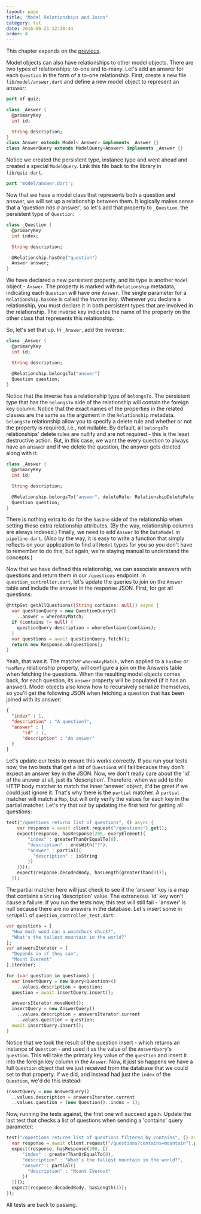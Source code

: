 ```yaml
---
layout: page
title: "Model Relationships and Joins"
category: tut
date: 2016-06-21 12:38:44
order: 4
---
```


This chapter expands on the [previous](http://stablekernel.github.io/aqueduct/tut/executing-queries.html).

Model objects can also have relationships to other model objects. There are two types of relationships: to-one and to-many. Let's add an answer for each `Question` in the form of a to-one relationship. First, create a new file `lib/model/answer.dart` and define a new model object to represent an answer:

```dart
part of quiz;

class _Answer {
  @primaryKey
  int id;

  String description;
}
class Answer extends Model<_Answer> implements _Answer {}
class AnswerQuery extends ModelQuery<Answer> implements _Answer {}
```

Notice we created the persistent type, instance type and went ahead and created a special `ModelQuery`. Link this file back to the library in `lib/quiz.dart`.

```dart
part 'model/answer.dart';
```

Now that we have a model class that represents both a question and answer, we will set up a relationship between them. It logically makes sense that a 'question *has a* answer', so let's add that property to `_Question`, the persistent type of `Question`:

```dart
class _Question {
  @primaryKey
  int index;

  String description;

  @Relationship.hasOne("question")
  Answer answer;
}
```

We have declared a new persistent property, and its type is another `Model` object - `Answer`. The property is marked with `Relationship` metadata, indicating each `Question` will have *one* `Answer`. The single parameter for a `Relationship.hasOne` is called the *inverse key*. Whenever you declare a relationship, you must declare it in both persistent types that are involved in the relationship. The inverse key indicates the name of the property on the other class that represents this relationship.

So, let's set that up. In `_Answer`, add the inverse:

```dart
class _Answer {
  @primaryKey
  int id;

  String description;

  @Relationship.belongsTo("answer")
  Question question;
}
```

Notice that the inverse has a relationship type of `belongsTo`. The persistent type that has the `belongsTo` side of the relationship will contain the foreign key column. Notice that the exact names of the properties in the related classes are the same as the argument in the `Relationship` metadata. `belongsTo` relationship allow you to specify a delete rule and whether or not the property is required, i.e., not nullable. By default, all `belongsTo` relationships' delete rules are nullify and are not required - this is the least destructive action. But, in this case, we want the every question to always have an answer and if we delete the question, the answer gets deleted along with it:

```dart
class _Answer {
  @primaryKey
  int id;

  String description;

  @Relationship.belongsTo("answer", deleteRule: RelationshipDeleteRule.cascade, required: true)
  Question question;
}
```

There is nothing extra to do for the `hasOne` side of the relationship when setting these extra relationship attributes. (By the way, relationship columns are always indexed.) Finally, we need to add `Answer` to the `DataModel` in `pipeline.dart`. (Also by the way, it is easy to write a function that simply reflects on your application to find all `Model` types for you so you don't have to remember to do this, but again, we're staying manual to understand the concepts.)

Now that we have defined this relationship, we can associate answers with questions and return them in our `/questions` endpoint. In `question_controller.dart`, let's update the queries to join on the `Answer` table and include the answer in the response JSON. First, for get all questions:

```dart
@httpGet getAllQuestions({String contains: null}) async {
  var questionQuery = new QuestionQuery()
    ..answer = whereAnyMatch;
  if (contains != null) {
    questionQuery.description = whereContains(contains);
  }
  var questions = await questionQuery.fetch();
  return new Response.ok(questions);
}
```

Yeah, that was it. The matcher `whereAnyMatch`, when applied to a `hasOne` or `hasMany` relationship property, will configure a join on the Answers table when fetching the questions. When the resulting model objects comes back, for each question, its `answer` property will be populated (if it has an answer). Model objects also know how to recursively serialize themselves, so you'll get the following JSON when fetching a question that has been joined with its answer:

```json
{
  "index" : 1,
  "description" : "A question?",
  "answer" : {
      "id" : 1,
      "description" : "An answer"
  }
}
```

Let's update our tests to ensure this works correctly. If you run your tests now, the two tests that get a list of `Question`s will fail because they don't expect an answer key in the JSON. Now, we don't really care about the 'id' of the answer at all, just its 'description'. Therefore, when we add to the HTTP body matcher to match the inner 'answer' object, it'd be great if we could just ignore it. That's why there is the `partial` matcher. A `partial` matcher will match a `Map`, but will only verify the values for each key in the partial matcher. Let's try that out by updating the first test for getting all questions:

```dart
test("/questions returns list of questions", () async {
    var response = await client.request("/questions").get();
    expect(response, hasResponse(200, everyElement({
        "index" : greaterThanOrEqualTo(0),
        "description" : endsWith("?"),
        "answer" : partial({
          "description" : isString
        })
    })));
    expect(response.decodedBody, hasLength(greaterThan(0)));
  });
```

The partial matcher here will just check to see if the 'answer' key is a map that contains a `String` 'description' value. The extraneous 'id' key won't cause a failure. If you run the tests now, this test will still fail - 'answer' is null because there are no answers in the database. Let's insert some in `setUpAll` of `question_controller_test.dart`:

```dart
var questions = [
  "How much wood can a woodchuck chuck?",
  "What's the tallest mountain in the world?"
];
var answersIterator = [
  "Depends on if they can",
  "Mount Everest"
].iterator;

for (var question in questions) {
  var insertQuery = new Query<Question>()
    ..values.description = question;
  question = await insertQuery.insert();

  answersIterator.moveNext();
  insertQuery = new AnswerQuery()
    ..values.description = answersIterator.current
    ..values.question = question;
  await insertQuery.insert();
}
```

Notice that we took the result of the question insert - which returns an instance of `Question` - and used it as the value of the `AnswerQuery`'s `question`. This will take the primary key value of the `question` and insert it into the foreign key column in the `Answer`. Now, it just so happens we have a full `Question` object that we just received from the database that we could set to that property. If we did, and instead had just the `index` of the `Question`, we'd do this instead:

```dart
insertQuery = new AnswerQuery()
  ..values.description = answersIterator.current
  ..values.question = (new Question()..index = 1);
```

Now, running the tests against, the first one will succeed again. Update the last test that checks a list of questions when sending a 'contains' query parameter:

```dart
test("/questions returns list of questions filtered by contains", () async {
  var response = await client.request("/questions?contains=mountain").get();
  expect(response, hasResponse(200, [{
      "index" : greaterThanOrEqualTo(0),
      "description" : "What's the tallest mountain in the world?",
      "answer" : partial({
        "description" : "Mount Everest"
      })
  }]));
  expect(response.decodedBody, hasLength(1));
});
```

All tests are back to passing.
